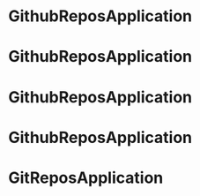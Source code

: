 # GithubReposApplication
# GithubReposApplication
# GithubReposApplication
# GithubReposApplication
# GitReposApplication

